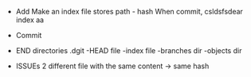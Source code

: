 - Add
  Make an index file stores path - hash
  When commit, csldsfsdear index
  aa
- Commit

- END directories
  .dgit
  -HEAD file
  -index file
  -branches dir
  -objects dir

- ISSUEs
  2 different file with the same content -> same hash
